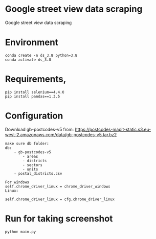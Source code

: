 # Google street view data scraping

Google street view data scraping

# Environment

```
conda create -n ds_3.8 python=3.8
conda activate ds_3.8
```
# Requirements,

```
pip install selenium==4.4.0
pip install pandas==1.3.5 

```

# Configuration

Download gb-postcodes-v5 from:
https://postcodes-mapit-static.s3.eu-west-2.amazonaws.com/data/gb-postcodes-v5.tar.bz2

```
make sure db folder:
db:
    - gb-postcodes-v5
        - areas
        - districts
        - sectors
        - units
    - postal_districts.csv

For windows
self.chrome_driver_linux = chrome_driver_windows
Linux:

self.chrome_driver_linux = cfg.chrome_driver_linux

```

# Run for taking screenshot

```
python main.py
```




